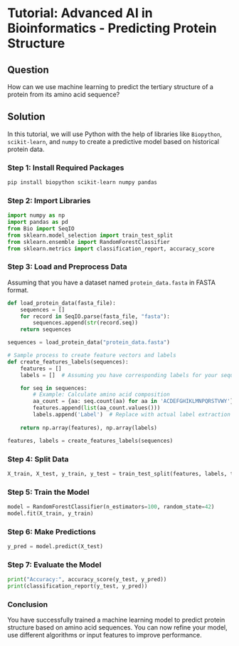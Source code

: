# Tutorial: Advanced AI in Bioinformatics - Predicting Protein Structure

## Question
How can we use machine learning to predict the tertiary structure of a protein from its amino acid sequence?

## Solution
In this tutorial, we will use Python with the help of libraries like `Biopython`, `scikit-learn`, and `numpy` to create a predictive model based on historical protein data. 

### Step 1: Install Required Packages
```bash
pip install biopython scikit-learn numpy pandas
```

### Step 2: Import Libraries
```python
import numpy as np
import pandas as pd
from Bio import SeqIO
from sklearn.model_selection import train_test_split
from sklearn.ensemble import RandomForestClassifier
from sklearn.metrics import classification_report, accuracy_score
```

### Step 3: Load and Preprocess Data
Assuming that you have a dataset named `protein_data.fasta` in FASTA format.

```python
def load_protein_data(fasta_file):
    sequences = []
    for record in SeqIO.parse(fasta_file, "fasta"):
        sequences.append(str(record.seq))
    return sequences

sequences = load_protein_data("protein_data.fasta")

# Sample process to create feature vectors and labels
def create_features_labels(sequences):
    features = []
    labels = []  # Assuming you have corresponding labels for your sequences

    for seq in sequences:
        # Example: Calculate amino acid composition
        aa_count = {aa: seq.count(aa) for aa in 'ACDEFGHIKLMNPQRSTVWY'}
        features.append(list(aa_count.values()))
        labels.append('Label')  # Replace with actual label extraction logic
        
    return np.array(features), np.array(labels)

features, labels = create_features_labels(sequences)
```

### Step 4: Split Data
```python
X_train, X_test, y_train, y_test = train_test_split(features, labels, test_size=0.2, random_state=42)
```

### Step 5: Train the Model
```python
model = RandomForestClassifier(n_estimators=100, random_state=42)
model.fit(X_train, y_train)
```

### Step 6: Make Predictions
```python
y_pred = model.predict(X_test)
```

### Step 7: Evaluate the Model
```python
print("Accuracy:", accuracy_score(y_test, y_pred))
print(classification_report(y_test, y_pred))
```

### Conclusion
You have successfully trained a machine learning model to predict protein structure based on amino acid sequences. You can now refine your model, use different algorithms or input features to improve performance.